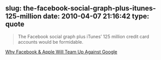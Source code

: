 slug: the-facebook-social-graph-plus-itunes-125-million
date: 2010-04-07 21:16:42
type: quote
---

> The Facebook social graph plus iTunes’ 125 million credit card accounts would be formidable.

[ Why Facebook & Apple Will Team Up Against Google ](http://gigaom.com/2010/04/07/after-breaking-up-with-google-apple-may-turn-to-facebook-as-its-new-bff/?utm_source=feedburner&utm_medium=feed&utm_campaign=Feed%3A+OmMalik+%28GigaOM%29&utm_content=Google+Reader)
